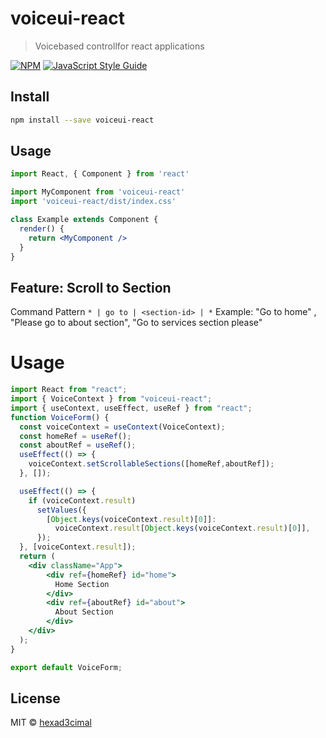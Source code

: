 # voiceui-react

> Voicebased controllfor react applications

[![NPM](https://img.shields.io/npm/v/voiceui-react.svg)](https://www.npmjs.com/package/voiceui-react) [![JavaScript Style Guide](https://img.shields.io/badge/code_style-standard-brightgreen.svg)](https://standardjs.com)

## Install

```bash
npm install --save voiceui-react
```

## Usage

```jsx
import React, { Component } from 'react'

import MyComponent from 'voiceui-react'
import 'voiceui-react/dist/index.css'

class Example extends Component {
  render() {
    return <MyComponent />
  }
}
```
## Feature: Scroll to Section
Command Pattern ``` * | go to | <section-id> | * ```
Example: "Go to home" , "Please go to about section", "Go to services section please"
# Usage
```jsx 
import React from "react";
import { VoiceContext } from "voiceui-react";
import { useContext, useEffect, useRef } from "react";
function VoiceForm() {
  const voiceContext = useContext(VoiceContext);
  const homeRef = useRef();
  const aboutRef = useRef();
  useEffect(() => {
    voiceContext.setScrollableSections([homeRef,aboutRef]);
  }, []);

  useEffect(() => {
    if (voiceContext.result)
      setValues({
        [Object.keys(voiceContext.result)[0]]:
          voiceContext.result[Object.keys(voiceContext.result)[0]],
      });
  }, [voiceContext.result]);
  return (
    <div className="App">
        <div ref={homeRef} id="home">
          Home Section
        </div>
        <div ref={aboutRef} id="about">
          About Section
        </div>
    </div>
  );
}

export default VoiceForm;
```

## License

MIT © [hexad3cimal](https://github.com/hexad3cimal)
